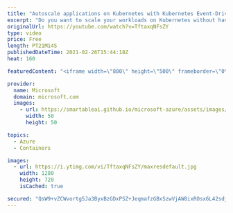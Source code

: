 ```yaml
---
title: "Autoscale applications on Kubernetes with Kubernetes Event-Driven Autoscaling (KEDA) | Azure Friday"
excerpt: "Do you want to scale your workloads on Kubernetes without having to worry about the details? Do you want to run Azure Functions anywhere and easily scale it yourself? Tom Kerkhove shows Scott Hanselman how Kubernetes Event-Driven Autoscaling (KEDA) makes application autoscaling dead simple.  0:00 – Introduction"
originalUrl: https://youtube.com/watch?v=TftaxqNFsZY
type: video
price: Free
length: PT21M14S
publishedDateTime: 2021-02-26T15:44:18Z
heat: 160

featuredContent: "<iframe width=\"800\" height=\"500\" frameborder=\"0\" src=\"https://www.youtube.com/embed/TftaxqNFsZY\" allow=\"accelerometer; autoplay; encrypted-media; gyroscope; picture-in-picture\" allowfullscreen></iframe>"

provider:
  name: Microsoft
  domain: microsoft.com
  images:
    - url: https://smartableai.github.io/microsoft-azure/assets/images/organizations/microsoft.com-50x50.jpg
      width: 50
      height: 50

topics:
  - Azure
  - Containers

images:
  - url: https://i.ytimg.com/vi/TftaxqNFsZY/maxresdefault.jpg
    width: 1280
    height: 720
    isCached: true

secured: "QsW9+vZCWvortg5Ja3ByxBzGDxPSZ+JeqmafzGBxSzwVjAW8ixROsx6L42sdjhgVMYTcjv37O4d+ny4oykR1TaB2pqWno/G25usOIiIglzxjrfI3POaoav+dewMo2OUY/M1/dusxclrKpBDXv0kaFdLae++TZaDbWF5obp3rdLVgi9kzW/FVPqhsaXohpPOjyLQR6QQPnwO5NMKRMEu0hK8xPnQWV+E+cMLgSe9CNmE04axL3s65MEbz4VBjLJJIL1XQmiCX2zTJ1vaSnm3joPd8h+ooM4gpmSq4bn+/kclYky7+732PQISk3xcy6CCvrmaKQLlSkMJgS7N6/aSbtYx+SfJnDZ82RwIbAl1AaWlXlvWdOqpNeNtSuh+NDtDTBoBQY+OCp6lOYdYwDK2YYCf7ssC1ZEuok5Ucdv+X2GQ=;RQtgY2GalNUnuxapmous0Q=="
---
```



